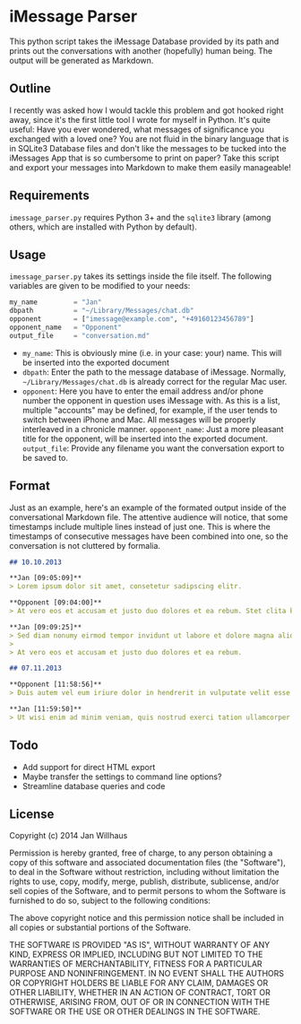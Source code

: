 # iMessage Parser

This python script takes the iMessage Database provided by its path and prints out the conversations with another (hopefully) human being. The output will be generated as Markdown.

## Outline

I recently was asked how I would tackle this problem and got hooked right away, since it's the first little tool I wrote for myself in Python. It's quite useful: Have you ever wondered, what messages of significance you exchanged with a loved one? You are not fluid in the binary language that is in SQLite3 Database files and don't like the messages to be tucked into the iMessages App that is so cumbersome to print on paper? Take this script and export your messages into Markdown to make them easily manageable!

## Requirements

`imessage_parser.py` requires Python 3+ and the `sqlite3` library (among others, which are installed with Python by default).

## Usage

`imessage_parser.py` takes its settings inside the file itself. The following variables are given to be modified to your needs:

```python
my_name         = "Jan"
dbpath          = "~/Library/Messages/chat.db"
opponent        = ["imessage@example.com", "+49160123456789"]
opponent_name   = "Opponent"
output_file     = "conversation.md"
```

* `my_name`: This is obviously mine (i.e. in your case: your) name. This will be inserted into the exported document
* `dbpath`: Enter the path to the message database of iMessage. Normally, `~/Library/Messages/chat.db` is already correct for the regular Mac user.
* `opponent`: Here you have to enter the email address and/or phone number the opponent in question uses iMessage with. As this is a list, multiple "accounts" may be defined, for example, if the user tends to switch between iPhone and Mac. All messages will be properly interleaved in a chronicle manner.
`opponent_name`: Just a more pleasant title for the opponent, will be inserted into the exported document.
`output_file`: Provide any filename you want the conversation export to be saved to.

## Format

Just as an example, here's an example of the formated output inside of the conversational Markdown file. The attentive audience will notice, that some timestamps include multiple lines instead of just one. This is where the timestamps of consecutive messages have been combined into one, so the conversation is not cluttered by formalia.

```markdown
## 10.10.2013

**Jan [09:05:09]**
> Lorem ipsum dolor sit amet, consetetur sadipscing elitr.

**Opponent [09:04:00]**
> At vero eos et accusam et justo duo dolores et ea rebum. Stet clita kasd gubergren, no sea takimata sanctus est Lorem ipsum dolor sit amet.

**Jan [09:09:25]**
> Sed diam nonumy eirmod tempor invidunt ut labore et dolore magna aliquyam erat, sed diam voluptua.
>
> At vero eos et accusam et justo duo dolores et ea rebum.

## 07.11.2013

**Opponent [11:58:56]**
> Duis autem vel eum iriure dolor in hendrerit in vulputate velit esse molestie consequat, vel illum dolore eu feugiat nulla facilisis at vero eros et accumsan et iusto odio dignissim qui blandit praesent luptatum zzril delenit augue duis dolore te feugait nulla facilisi.

**Jan [11:59:50]**
> Ut wisi enim ad minim veniam, quis nostrud exerci tation ullamcorper suscipit lobortis nisl ut aliquip ex ea commodo consequat.
```

## Todo

* Add support for direct HTML export
* Maybe transfer the settings to command line options?
* Streamline database queries and code

## License

Copyright (c) 2014 Jan Willhaus

Permission is hereby granted, free of charge, to any person obtaining a copy
of this software and associated documentation files (the "Software"), to deal
in the Software without restriction, including without limitation the rights
to use, copy, modify, merge, publish, distribute, sublicense, and/or sell
copies of the Software, and to permit persons to whom the Software is
furnished to do so, subject to the following conditions:

The above copyright notice and this permission notice shall be included in
all copies or substantial portions of the Software.

THE SOFTWARE IS PROVIDED "AS IS", WITHOUT WARRANTY OF ANY KIND, EXPRESS OR
IMPLIED, INCLUDING BUT NOT LIMITED TO THE WARRANTIES OF MERCHANTABILITY,
FITNESS FOR A PARTICULAR PURPOSE AND NONINFRINGEMENT. IN NO EVENT SHALL THE
AUTHORS OR COPYRIGHT HOLDERS BE LIABLE FOR ANY CLAIM, DAMAGES OR OTHER
LIABILITY, WHETHER IN AN ACTION OF CONTRACT, TORT OR OTHERWISE, ARISING FROM,
OUT OF OR IN CONNECTION WITH THE SOFTWARE OR THE USE OR OTHER DEALINGS IN
THE SOFTWARE.
